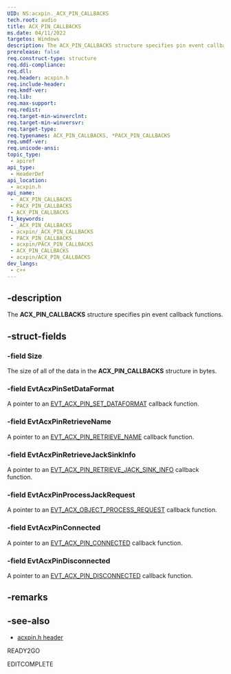 ```yaml
---
UID: NS:acxpin._ACX_PIN_CALLBACKS
tech.root: audio
title: ACX_PIN_CALLBACKS
ms.date: 04/11/2022
targetos: Windows
description: The ACX_PIN_CALLBACKS structure specifies pin event callback functions.
prerelease: false
req.construct-type: structure
req.ddi-compliance: 
req.dll: 
req.header: acxpin.h
req.include-header: 
req.kmdf-ver: 
req.lib: 
req.max-support: 
req.redist: 
req.target-min-winverclnt: 
req.target-min-winversvr: 
req.target-type: 
req.typenames: ACX_PIN_CALLBACKS, *PACX_PIN_CALLBACKS
req.umdf-ver: 
req.unicode-ansi: 
topic_type:
 - apiref
api_type:
 - HeaderDef
api_location:
 - acxpin.h
api_name:
 - _ACX_PIN_CALLBACKS
 - PACX_PIN_CALLBACKS
 - ACX_PIN_CALLBACKS
f1_keywords:
 - _ACX_PIN_CALLBACKS
 - acxpin/_ACX_PIN_CALLBACKS
 - PACX_PIN_CALLBACKS
 - acxpin/PACX_PIN_CALLBACKS
 - ACX_PIN_CALLBACKS
 - acxpin/ACX_PIN_CALLBACKS
dev_langs:
 - c++
---
```


## -description

The **ACX_PIN_CALLBACKS** structure specifies pin event callback functions.

## -struct-fields

### -field Size

The size of all of the data in the **ACX_PIN_CALLBACKS** structure in bytes.

### -field EvtAcxPinSetDataFormat

A pointer to an [EVT_ACX_PIN_SET_DATAFORMAT](nc-acxpin-evt_acx_pin_set_dataformat.md) callback function.

### -field EvtAcxPinRetrieveName

A pointer to an [EVT_ACX_PIN_RETRIEVE_NAME](nc-acxpin-evt_acx_pin_retrieve_name.md) callback function.

### -field EvtAcxPinRetrieveJackSinkInfo

A pointer to an [EVT_ACX_PIN_RETRIEVE_JACK_SINK_INFO](nc-acxpin-evt_acx_pin_retrieve_jack_sink_info.md) callback function.

### -field EvtAcxPinProcessJackRequest

A pointer to an [EVT_ACX_OBJECT_PROCESS_REQUEST](../acxrequest/nc-acxrequest-evt_acx_object_process_event_request.md) callback function.

### -field EvtAcxPinConnected

A pointer to an [EVT_ACX_PIN_CONNECTED](nc-acxpin-evt_acx_pin_connected.md) callback function.

### -field EvtAcxPinDisconnected

A pointer to an [EVT_ACX_PIN_DISCONNECTED](nc-acxpin-evt_acx_pin_disconnected.md) callback function.

## -remarks

## -see-also

- [acxpin.h header](index.md)

READY2GO

EDITCOMPLETE
